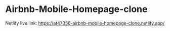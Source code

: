 # Airbnb-Mobile-Homepage-clone

Netlify live link: https://at47356-airbnb-mobile-homepage-clone.netlify.app/
